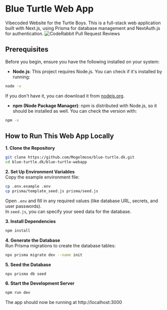 # Blue Turtle Web App

Vibecoded Website for the Turtle Boys. This is a full-stack web application built with Next.js, using Prisma for database management and NextAuth.js for authentication.
![CodeRabbit Pull Request Reviews](https://img.shields.io/coderabbit/prs/github/Mogelmose/blue-turtle.dk?utm_source=oss&utm_medium=github&utm_campaign=Mogelmose%2Fblue-turtle.dk&labelColor=171717&color=FF570A&link=https%3A%2F%2Fcoderabbit.ai&label=CodeRabbit+Reviews)

## Prerequisites

Before you begin, ensure you have the following installed on your system:

*   **Node.js**: This project requires Node.js. You can check if it's installed by running:
```bash
node -v
```
If you don't have it, you can download it from [nodejs.org](https://nodejs.org/).

*   **npm (Node Package Manager)**: npm is distributed with Node.js, so it should be installed as well. You can check the version with:
```bash
npm -v
```

## How to Run This Web App Locally

**1. Clone the Repository**  
```bash
git clone https://github.com/Mogelmose/blue-turtle.dk.git
cd blue-turtle.dk/blue-turtle-webapp
```

**2. Set Up Environment Variables**  
Copy the example environment file:  
```bash
cp .env.example .env
cp prisma/template_seed.js prisma/seed.js
```
Open `.env` and fill in any required values (like database URL, secrets, and user passwords).  
In `seed.js`, you can specify your seed data for the database.


**3. Install Dependencies**  
```bash
npm install
```

**4. Generate the Database**  
Run Prisma migrations to create the database tables:  
```bash
npx prisma migrate dev --name init
```

**5. Seed the Database**  
```bash
npx prisma db seed
```

**6. Start the Development Server**  
```bash
npm run dev
```

The app should now be running at http://localhost:3000
